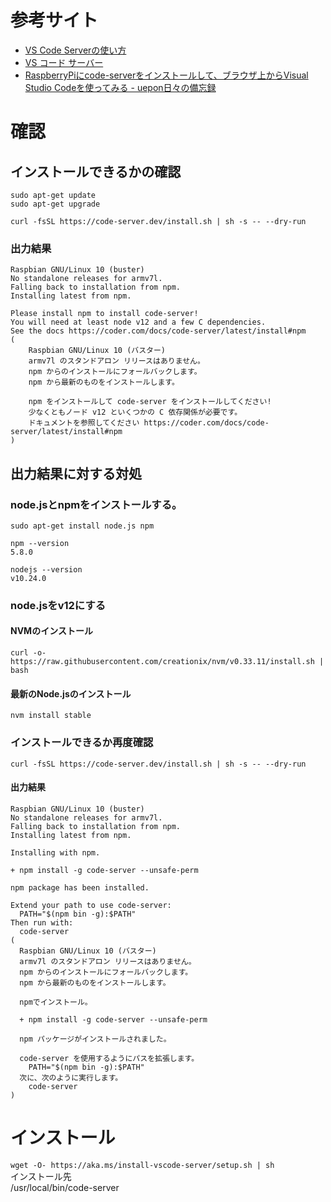 # 参考サイト
- [VS Code Serverの使い方](https://zenn.dev/kato_k/articles/6301d35b3d8d3c)
- [VS コード サーバー](https://code.visualstudio.com/blogs/2022/07/07/vscode-server)
- [RaspberryPiにcode-serverをインストールして、ブラウザ上からVisual Studio Codeを使ってみる - uepon日々の備忘録](https://uepon.hatenadiary.com/entry/2021/06/01/003837)

# 確認
## インストールできるかの確認
```
sudo apt-get update
sudo apt-get upgrade

curl -fsSL https://code-server.dev/install.sh | sh -s -- --dry-run
```
### 出力結果
```
Raspbian GNU/Linux 10 (buster)
No standalone releases for armv7l.
Falling back to installation from npm.
Installing latest from npm.

Please install npm to install code-server!
You will need at least node v12 and a few C dependencies.
See the docs https://coder.com/docs/code-server/latest/install#npm
(
    Raspbian GNU/Linux 10 (バスター) 
    armv7l のスタンドアロン リリースはありません。
    npm からのインストールにフォールバックします。
    npm から最新のものをインストールします。
    
    npm をインストールして code-server をインストールしてください!
    少なくともノード v12 といくつかの C 依存関係が必要です。
    ドキュメントを参照してください https://coder.com/docs/code-server/latest/install#npm
)
```
## 出力結果に対する対処
### node.jsとnpmをインストールする。
```
sudo apt-get install node.js npm

npm --version
5.8.0

nodejs --version
v10.24.0
```
### node.jsをv12にする
#### NVMのインストール
```
curl -o- https://raw.githubusercontent.com/creationix/nvm/v0.33.11/install.sh | bash
```
#### 最新のNode.jsのインストール
```
nvm install stable
```
### インストールできるか再度確認
```
curl -fsSL https://code-server.dev/install.sh | sh -s -- --dry-run
```
#### 出力結果
```
Raspbian GNU/Linux 10 (buster)
No standalone releases for armv7l.
Falling back to installation from npm.
Installing latest from npm.

Installing with npm.

+ npm install -g code-server --unsafe-perm

npm package has been installed.

Extend your path to use code-server:
  PATH="$(npm bin -g):$PATH"
Then run with:
  code-server
(
  Raspbian GNU/Linux 10 (バスター)
  armv7l のスタンドアロン リリースはありません。
  npm からのインストールにフォールバックします。
  npm から最新のものをインストールします。

  npmでインストール。

  + npm install -g code-server --unsafe-perm

  npm パッケージがインストールされました。

  code-server を使用するようにパスを拡張します。
    PATH="$(npm bin -g):$PATH"
  次に、次のように実行します。
    code-server
)
```
# インストール
`wget -O- https://aka.ms/install-vscode-server/setup.sh | sh`  
インストール先  
/usr/local/bin/code-server


